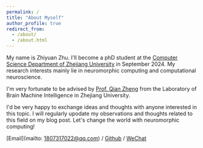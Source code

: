 ```yaml
---
permalink: /
title: "About Myself"
author_profile: true
redirect_from: 
  - /about/
  - /about.html
---
```


My name is Zhiyuan Zhu. I'll become a phD student at the [Computer Science Department of Zhejiang University](http://www.cs.zju.edu.cn/) in September 2024. My research interests mainly lie in neuromorphic computing and computational neuroscience.

I'm very fortunate to be advised by [Prof. Qian Zheng](https://q-zh.github.io/) from the Laboratory of Brain Machine Intelligence in Zhejiang University. 

I'd be very happy to exchange ideas and thoughts with anyone interested in this topic. I will regularly upodate my observations and thoughts related to this field on my blog post. Let's change the world with neuromorphic computing!

[Email](mailto: 1807317022@qq.com) / [Github](https://github.com/DarthMurse) / [WeChat](../images/wechat/jpg)


